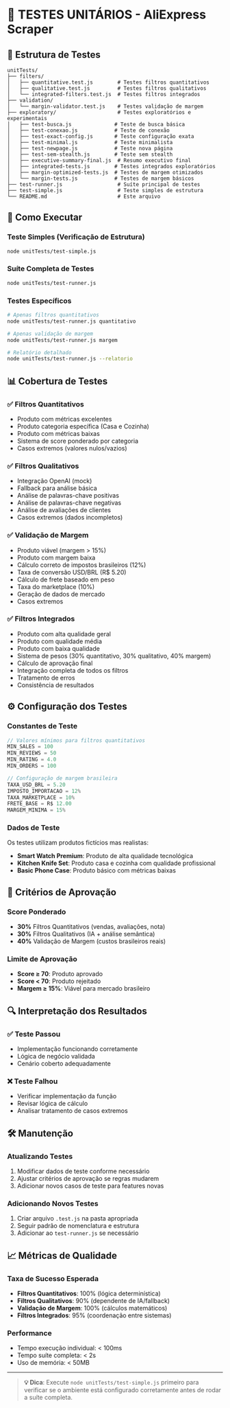 # 🧪 TESTES UNITÁRIOS - AliExpress Scraper

## 📁 Estrutura de Testes

```
unitTests/
├── filters/
│   ├── quantitative.test.js        # Testes filtros quantitativos
│   ├── qualitative.test.js         # Testes filtros qualitativos
│   └── integrated-filters.test.js  # Testes filtros integrados
├── validation/
│   └── margin-validator.test.js    # Testes validação de margem
├── exploratory/                    # Testes exploratórios e experimentais
│   ├── test-busca.js              # Teste de busca básica
│   ├── test-conexao.js            # Teste de conexão
│   ├── test-exact-config.js       # Teste configuração exata
│   ├── test-minimal.js            # Teste minimalista
│   ├── test-newpage.js            # Teste nova página
│   ├── test-sem-stealth.js        # Teste sem stealth
│   ├── executive-summary-final.js  # Resumo executivo final
│   ├── integrated-tests.js        # Testes integrados exploratórios
│   ├── margin-optimized-tests.js  # Testes de margem otimizados
│   └── margin-tests.js            # Testes de margem básicos
├── test-runner.js                  # Suíte principal de testes
├── test-simple.js                  # Teste simples de estrutura
└── README.md                       # Este arquivo
```

## 🚀 Como Executar

### Teste Simples (Verificação de Estrutura)
```bash
node unitTests/test-simple.js
```

### Suíte Completa de Testes
```bash
node unitTests/test-runner.js
```

### Testes Específicos
```bash
# Apenas filtros quantitativos
node unitTests/test-runner.js quantitativo

# Apenas validação de margem
node unitTests/test-runner.js margem

# Relatório detalhado
node unitTests/test-runner.js --relatorio
```

## 📊 Cobertura de Testes

### ✅ **Filtros Quantitativos**
- Produto com métricas excelentes
- Produto categoria específica (Casa e Cozinha)
- Produto com métricas baixas
- Sistema de score ponderado por categoria
- Casos extremos (valores nulos/vazios)

### ✅ **Filtros Qualitativos**
- Integração OpenAI (mock)
- Fallback para análise básica
- Análise de palavras-chave positivas
- Análise de palavras-chave negativas
- Análise de avaliações de clientes
- Casos extremos (dados incompletos)

### ✅ **Validação de Margem**
- Produto viável (margem > 15%)
- Produto com margem baixa
- Cálculo correto de impostos brasileiros (12%)
- Taxa de conversão USD/BRL (R$ 5.20)
- Cálculo de frete baseado em peso
- Taxa do marketplace (10%)
- Geração de dados de mercado
- Casos extremos

### ✅ **Filtros Integrados**
- Produto com alta qualidade geral
- Produto com qualidade média
- Produto com baixa qualidade
- Sistema de pesos (30% quantitativo, 30% qualitativo, 40% margem)
- Cálculo de aprovação final
- Integração completa de todos os filtros
- Tratamento de erros
- Consistência de resultados

## ⚙️ Configuração dos Testes

### Constantes de Teste
```javascript
// Valores mínimos para filtros quantitativos
MIN_SALES = 100
MIN_REVIEWS = 50  
MIN_RATING = 4.0
MIN_ORDERS = 100

// Configuração de margem brasileira
TAXA_USD_BRL = 5.20
IMPOSTO_IMPORTACAO = 12%
TAXA_MARKETPLACE = 10%
FRETE_BASE = R$ 12.00
MARGEM_MINIMA = 15%
```

### Dados de Teste
Os testes utilizam produtos fictícios mas realistas:
- **Smart Watch Premium**: Produto de alta qualidade tecnológica
- **Kitchen Knife Set**: Produto casa e cozinha com qualidade profissional  
- **Basic Phone Case**: Produto básico com métricas baixas

## 🎯 Critérios de Aprovação

### Score Ponderado
- **30%** Filtros Quantitativos (vendas, avaliações, nota)
- **30%** Filtros Qualitativos (IA + análise semântica)
- **40%** Validação de Margem (custos brasileiros reais)

### Limite de Aprovação
- **Score ≥ 70**: Produto aprovado
- **Score < 70**: Produto rejeitado
- **Margem ≥ 15%**: Viável para mercado brasileiro

## 🔍 Interpretação dos Resultados

### ✅ **Teste Passou**
- Implementação funcionando corretamente
- Lógica de negócio validada
- Cenário coberto adequadamente

### ❌ **Teste Falhou**
- Verificar implementação da função
- Revisar lógica de cálculo
- Analisar tratamento de casos extremos

## 🛠️ Manutenção

### Atualizando Testes
1. Modificar dados de teste conforme necessário
2. Ajustar critérios de aprovação se regras mudarem
3. Adicionar novos casos de teste para features novas

### Adicionando Novos Testes
1. Criar arquivo `.test.js` na pasta apropriada
2. Seguir padrão de nomenclatura e estrutura
3. Adicionar ao `test-runner.js` se necessário

## 📈 Métricas de Qualidade

### Taxa de Sucesso Esperada
- **Filtros Quantitativos**: 100% (lógica determinística)
- **Filtros Qualitativos**: 90% (dependente de IA/fallback)
- **Validação de Margem**: 100% (cálculos matemáticos)
- **Filtros Integrados**: 95% (coordenação entre sistemas)

### Performance
- Tempo execução individual: < 100ms
- Tempo suíte completa: < 2s
- Uso de memória: < 50MB

---

> **💡 Dica**: Execute `node unitTests/test-simple.js` primeiro para verificar se o ambiente está configurado corretamente antes de rodar a suíte completa.
